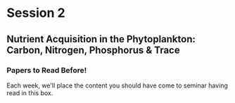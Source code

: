 # Session 2
## Nutrient Acquisition in the Phytoplankton: Carbon, Nitrogen, Phosphorus & Trace

<div class="panel panel-primary">
  <div class="panel-heading">
    <h3 class="panel-title">Papers to Read Before!</h3>
  </div>
  <div class="panel-body">
      Each week, we'll place the content you should have come to seminar having read in this box.
  </div>
</div>

